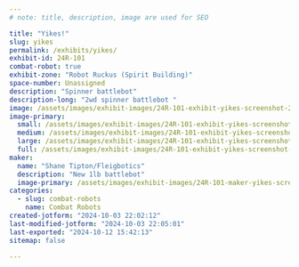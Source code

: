 ```yaml
---
# note: title, description, image are used for SEO

title: "Yikes!"
slug: yikes
permalink: /exhibits/yikes/
exhibit-id: 24R-101
combat-robot: true
exhibit-zone: "Robot Ruckus (Spirit Building)"
space-number: Unassigned
description: "Spinner battlebot"
description-long: "2wd spinner battlebot "
image: /assets/images/exhibit-images/24R-101-exhibit-yikes-screenshot-2024-10-03-220112-large.png
image-primary: 
  small: /assets/images/exhibit-images/24R-101-exhibit-yikes-screenshot-2024-10-03-220112-small.png
  medium: /assets/images/exhibit-images/24R-101-exhibit-yikes-screenshot-2024-10-03-220112-medium.png
  large: /assets/images/exhibit-images/24R-101-exhibit-yikes-screenshot-2024-10-03-220112-large.png
  full: /assets/images/exhibit-images/24R-101-exhibit-yikes-screenshot-2024-10-03-220112-full.png
maker: 
  name: "Shane Tipton/Fleigbotics"
  description: "New 1lb battlebot"
  image-primary: /assets/images/exhibit-images/24R-101-maker-yikes-screenshot-2023-08-19-220808-medium.png
categories: 
  - slug: combat-robots
    name: Combat Robots
created-jotform: "2024-10-03 22:02:12"
last-modified-jotform: "2024-10-03 22:05:01"
last-exported: "2024-10-12 15:42:13"
sitemap: false

---
```


